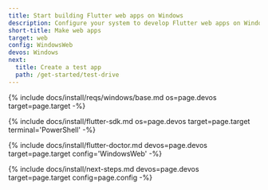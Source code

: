 ```yaml
---
title: Start building Flutter web apps on Windows
description: Configure your system to develop Flutter web apps on Windows.
short-title: Make web apps
target: web
config: WindowsWeb
devos: Windows
next:
  title: Create a test app
  path: /get-started/test-drive
---
```


{% include docs/install/reqs/windows/base.md os=page.devos target=page.target -%}

{% include docs/install/flutter-sdk.md os=page.devos target=page.target terminal='PowerShell' -%}

{% include docs/install/flutter-doctor.md devos=page.devos target=page.target config='WindowsWeb' -%}

{% include docs/install/next-steps.md devos=page.devos target=page.target config=page.config -%}
